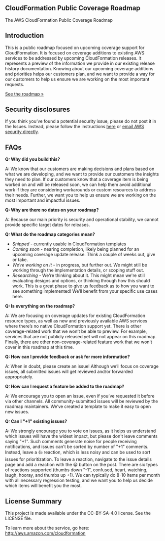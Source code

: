 ## CloudFormation Public Coverage Roadmap

The AWS CloudFormation Public Coverage Roadmap

## Introduction

This is a public roadmap focused on upcoming coverage support for CloudFormation. It is focused on coverage additions to existing AWS services to be addressed by upcoming CloudFormation releases. It represents a preview of the information we provide in our existing release history documentation. Knowing about our upcoming coverage additions and priorities helps our customers plan, and we want to provide a way for our customers to help us ensure we are working on the most important requests. 

[See the roadmap »](https://github.com/aws-cloudformation/aws-cloudformation-coverage-roadmap/projects/1)

## Security disclosures

If you think you’ve found a potential security issue, please do not post it in the Issues.  Instead, please follow the instructions [here](https://aws.amazon.com/security/vulnerability-reporting/) or [email AWS security directly](mailto:aws-security@amazon.com).


## FAQs

**Q: Why did you build this?**

A: We know that our customers are making decisions and plans based on what we are developing, and we want to provide our customers the insights they need to plan. If our customers know that a coverage item is being worked on and will be released soon, we can help them avoid additional work if they are considering workarounds or custom resources to address their needs. Further, we want you to help us ensure we are working on the most important and impactful issues.

**Q: Why are there no dates on your roadmap?**

A: Because our main priority is security and operational stability, we cannot provide specific target dates for releases. 

**Q: What do the roadmap categories mean?**

* *Shipped* - currently usable in CloudFormation templates
* *Coming soon* - nearing completion, likely being planned for an upcoming coverage update release. Think a couple of weeks out, give or take.
* *We're working on it* - in progress, but further out.  We might still be working through the implementation details, or scoping stuff out.
* *Researching* - We're thinking about it. This might mean we're still evaluating designs and options, or thinking through how this should work. This is a great phase to give us feedback as to how you want to see something implemented! We’ll benefit from your specific use cases here.

**Q: Is everything on the roadmap?**

A: We are focusing on coverage updates for existing CloudFormation resource types, as well as new and previously available AWS services where there’s no native CloudFormation support yet. There is other coverage-related work that we won’t be able to preview. For example, services that are not publicly released yet will not appear on this roadmap. Finally, there are other non-coverage-related feature work that we won’t cover in this roadmap at this time. 

**Q: How can I provide feedback or ask for more information?**

A: When in doubt, please create an issue! Although we’ll focus on coverage issues, all submitted issues will get reviewed and/or forwarded appropriately. 

**Q: How can I request a feature be added to the roadmap?**

A: We encourage you to open an issue, even if you’ve requested it before via other channels. All community-submitted issues will be reviewed by the roadmap maintainers. We’ve created a template to make it easy to open new issues.

**Q: Can I "+1" existing issues?**

A: We strongly encourage you to vote on issues, as it helps us understand which issues will have the widest impact, but please don't leave comments saying "+1". Such comments generate noise for people receiving notifications, and issues can't be sorted by number of "+1" comments. Instead, leave a 👍 reaction, which is less noisy and can be used to sort issues for prioritization. To leave a reaction, navigate to the issue details page and add a reaction with the 😀 button on the post. There are six types of reactions supported (thumbs down "-1", confused, heart, watching, laugh, hooray, and thumbs up +1). We can typically do 8-10 items per month with all necessary regression testing, and we want you to help us decide which items will benefit you the most.

## License Summary

This project is made available under the CC-BY-SA-4.0 license. See the LICENSE file.

To learn more about the service, go here: http://aws.amazon.com/cloudformation
